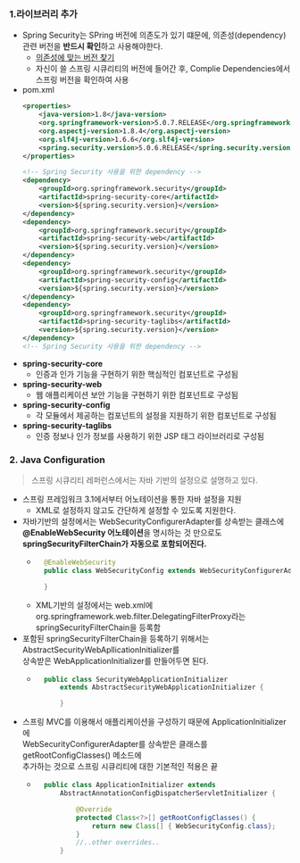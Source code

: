 ### 1.라이브러리 추가
- Spring Security는 SPring 버전에 의존도가 있기 떄문에, 의존성(dependency)관련 버전을 **반드시 확인**하고 사용해야한다.
    - [의존성에 맞는 버전 찾기](https://mvnrepository.com/artifact/org.springframework.security/spring-security-core)
    - 자신이 쓸 스프링 시큐리티의 버전에 들어간 후, Complie Dependencies에서 스프링 버전을 확인하여 사용
- pom.xml
    ```xml
    <properties>
        <java-version>1.8</java-version>
        <org.springframework-version>5.0.7.RELEASE</org.springframework-version>
        <org.aspectj-version>1.8.4</org.aspectj-version>
        <org.slf4j-version>1.6.6</org.slf4j-version>
        <spring.security.version>5.0.6.RELEASE</spring.security.version>
    </properties>
 
    <!-- Spring Security 사용을 위한 dependency -->
    <dependency>
        <groupId>org.springframework.security</groupId>
        <artifactId>spring-security-core</artifactId>
        <version>${spring.security.version}</version>
    </dependency>
    <dependency>
        <groupId>org.springframework.security</groupId>
        <artifactId>spring-security-web</artifactId>
        <version>${spring.security.version}</version>
    </dependency>
    <dependency>
        <groupId>org.springframework.security</groupId>
        <artifactId>spring-security-config</artifactId>
        <version>${spring.security.version}</version>
    </dependency>
    <dependency>
        <groupId>org.springframework.security</groupId>
        <artifactId>spring-security-taglibs</artifactId>
        <version>${spring.security.version}</version>
    </dependency>
    <!-- Spring Security 사용을 위한 dependency -->
    ```
- **spring-security-core**
    - 인증과 인가 기능을 구현하기 위한 핵심적인 컴포넌트로 구성됨
- **spring-security-web**
    - 웹 애플리케이션 보안 기능을 구현하기 위한 컴포넌트로 구성됨
- **spring-security-config**
    - 각 모듈에서 제공하는 컴포넌트의 설정을 지원하기 위한 컴포넌트로 구성됨
- **spring-security-taglibs**
    - 인증 정보나 인가 정보를 사용하기 위한 JSP 태그 라이브러리로 구성됨

### 2. Java Configuration
>스프링 시큐리티 레퍼런스에서는 자바 기반의 설정으로 설명하고 있다.
- 스프링 프레임워크 3.1에서부터 어노테이션을 통한 자바 설정을 지원
    - XML로 설정하지 않고도 간단하게 설정할 수 있도록 지원한다.
- 자바기반의 설정에서는 WebSecurityConfigurerAdapter를 상속받는 클래스에 **@EnableWebSecurity 어노테이션**을 명시하는 것 만으로도<br> **springSecurityFilterChain가 자동으로 포함되어진다.**
    - ```java
        @EnableWebSecurity
        public class WebSecurityConfig extends WebSecurityConfigurerAdapyer{

        }
      ```
    - XML기반의 설정에서는 web.xml에 org.springframework.web.filter.DelegatingFilterProxy라는 springSecurityFilterChain을 등록함
- 포함된 springSecurityFilterChain을 등록하기 위해서는 AbstractSecurityWebApllicationInitializer를 <br>상속받은 WebApplicationInitializer를 만들어두면 된다.
    - ```java
        public class SecurityWebApplicationInitializer
            extends AbstractSecurityWebApplicationInitializer {

            }
      ```
- 스프링 MVC를 이용해서 애플리케이션을 구성하기 때문에 ApplicationInitializer에<br> WebSecurityConfigurerAdapter를 상속받은 클래스를 getRootConfigClasses() 메소드에 <br>추가하는 것으로 스프링 시큐리티에 대한 기본적인 적용은 끝
    - ```java
        public class ApplicationInitializer extends 
            AbstractAnnotationConfigDispatcherServletInitializer {

                @Override
                protected Class<?>[] getRootConfigClasses() {
                    return new Class[] { WebSecurityConfig.class};
                }
                //..other overrides..
            }
      ```